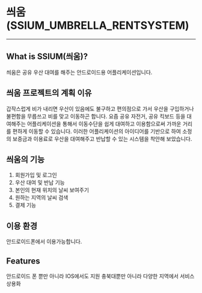 # 씌움(SSIUM_UMBRELLA_RENTSYSTEM)
--------------------------------
## What is SSIUM(씌움)?
씌움은 공유 우산 대여를 해주는 안드로이드용 어플리케이션입니다.

## 씌움 프로젝트의 계획 이유
갑작스럽게 비가 내리면 우산이 있음에도 불구하고 편의점으로 가서 우산을 구입하거나 불편함을 무릅쓰고 비를 맞고 이동하곤 합니다. 요즘 공유 자전거, 공유 킥보드 등을 대여해주는 어플리케이션을 통해서 이동수단을 쉽게 대여하고 이용함으로써 가까운 거리를 편하게 이동할 수 있습니다. 이러한 어플리케이션의 아이디어를 기반으로 하여 소정의 보증금과 이용료로 우산을 대여해주고 반납할 수 있는 시스템을 착안해 보았습니다.

## 씌움의 기능
 1. 회원가입 및 로그인
 2. 우산 대여 및 반납 기능
 3. 본인의 현재 위치의 날씨 보여주기
 4. 원하는 지역의 날씨 검색
 5. 결제 기능

## 이용 환경
안드로이드폰에서 이용가능합니다.

## Features
안드로이드 폰 뿐만 아니라 IOS에서도 지원
충북대뿐만 아니라 다양한 지역에서 서비스 상용화
